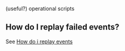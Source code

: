 (useful?) operational scripts

## How do I replay failed events?

See [How do i replay events](https://github.com/Subscribie/stripe-connect-webhook-endpoint-router?tab=readme-ov-file#how-do-i-replay-failed-webhook-events)

